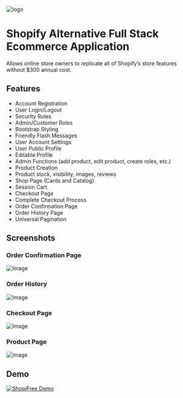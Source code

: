 ![logo](https://user-images.githubusercontent.com/42818731/181546207-4b0a4706-559d-46d7-b91d-89e5f327bda8.png)

# Shopify Alternative Full Stack Ecommerce Application 

Allows online store owners to replicate all of Shopify’s store features without $300 annual cost. 

## Features

- Account Registration
- User Login/Logout
- Security Rules
- Admin/Customer Roles
- Bootstrap Styling
- Friendly Flash Messages
- User Account Settings
- User Public Profile
- Editable Profile
- Admin Functions (add product, edit product, create roles, etc.)
- Product Creation 
- Product stock, visibility, images, reviews
- Shop Page (Cards and Catalog)
- Session Cart
- Checkout Page
- Complete Checkout Process
- Order Confirmation Page
- Order History Page
- Universal Pagination


## Screenshots

### Order Confirmation Page
![Image](https://user-images.githubusercontent.com/42818731/164983214-782981dd-aa4d-484a-851d-9f3dc7b9ec8d.png)

### Order History

![Image](https://user-images.githubusercontent.com/42818731/167565101-33e05f69-1b7c-4d9d-bd58-5c7fb8613eb8.png)

### Checkout Page

![Image](https://user-images.githubusercontent.com/42818731/164200820-e2a4bd63-eedb-4423-8d4e-817f31d4f54e.png)

### Product Page

![image](https://user-images.githubusercontent.com/42818731/163659586-6afd3829-25c1-478e-8d3b-a02517da6a63.png)


## Demo

[![ShopiFree Demo](https://res.cloudinary.com/marcomontalbano/image/upload/v1659018072/video_to_markdown/images/youtube--QiN_E7Zj0Pg-c05b58ac6eb4c4700831b2b3070cd403.jpg)](https://www.youtube.com/embed/QiN_E7Zj0Pg "ShopiFree Demo")
